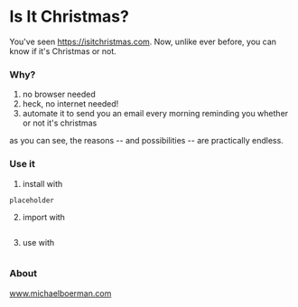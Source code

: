 # Is It Christmas?

You've seen https://isitchristmas.com.
Now, unlike ever before, you can know if it's Christmas or not.

### Why?

1. no browser needed
2. heck, no internet needed!
3. automate it to send you an email every morning reminding you whether or not it's christmas

as you can see, the reasons -- and possibilities -- are practically endless.

### Use it

1. install with 
```shell
placeholder
```

2. import with
```python

```

3. use with 
```python

```

### About
www.michaelboerman.com